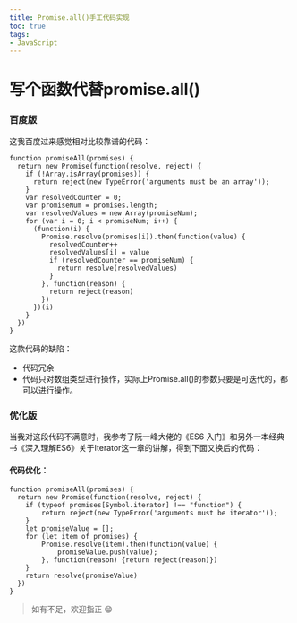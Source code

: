 ```yaml
---
title: Promise.all()手工代码实现
toc: true
tags: 
- JavaScript
---
```

# 写个函数代替promise.all()

### 百度版
这我百度过来感觉相对比较靠谱的代码：
<!--more-->
```
function promiseAll(promises) {
  return new Promise(function(resolve, reject) {
    if (!Array.isArray(promises)) {
      return reject(new TypeError('arguments must be an array'));
    }
    var resolvedCounter = 0;
    var promiseNum = promises.length;
    var resolvedValues = new Array(promiseNum);
    for (var i = 0; i < promiseNum; i++) {
      (function(i) {
        Promise.resolve(promises[i]).then(function(value) {
          resolvedCounter++
          resolvedValues[i] = value
          if (resolvedCounter == promiseNum) {
            return resolve(resolvedValues)
          }
        }, function(reason) {
          return reject(reason)
        })
      })(i)
    }
  })
}
```
这款代码的缺陷：
* 代码冗余
* 代码只对数组类型进行操作，实际上Promise.all()的参数只要是可迭代的，都可以进行操作。

### 优化版
当我对这段代码不满意时，我参考了阮一峰大佬的《ES6 入门》和另外一本经典书《深入理解ES6》关于Iterator这一章的讲解，得到下面又换后的代码：

#### 代码优化：
```
function promiseAll(promises) {
  return new Promise(function(resolve, reject) {
    if (typeof promises[Symbol.iterator] !== "function") {
        return reject(new TypeError('arguments must be iterator'));
    }
    let promiseValue = [];
    for (let item of promises) {
        Promise.resolve(item).then(function(value) {
            promiseValue.push(value);
        }, function(reason) {return reject(reason)})
    }
    return resolve(promiseValue)
  })
}

```

> 如有不足，欢迎指正 :grin:
